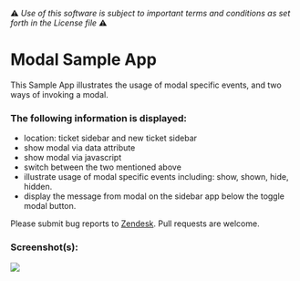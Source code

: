 :warning: *Use of this software is subject to important terms and conditions as set forth in the License file* :warning:

# Modal Sample App

This Sample App illustrates the usage of modal specific events, and two ways of invoking a modal.

### The following information is displayed:

* location: ticket sidebar and new ticket sidebar
* show modal via data attribute
* show modal via javascript
* switch between the two mentioned above
* illustrate usage of modal specific events including: show, shown, hide, hidden.
* display the message from modal on the sidebar app below the toggle modal button.

Please submit bug reports to [Zendesk](https://support.zendesk.com/requests/new). Pull requests are welcome.

### Screenshot(s):

![](http://f.cl.ly/items/291W002y0U1f1g3t0L3K/modal.gif)